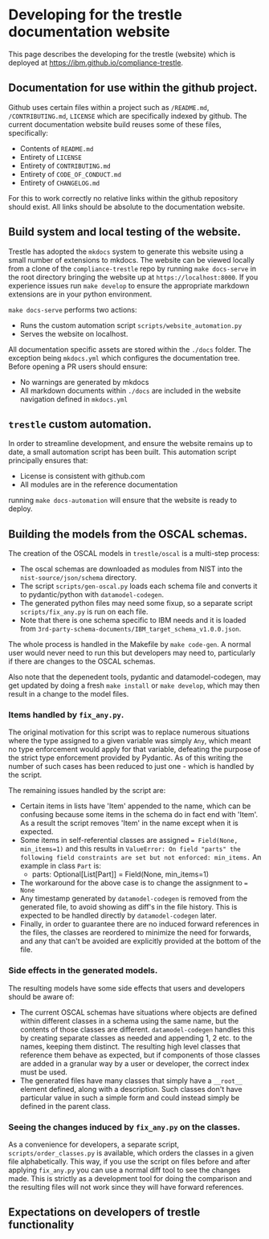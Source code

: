 # Developing for the trestle documentation website

This page describes the developing for the trestle (website) which is deployed at https://ibm.github.io/compliance-trestle.

## Documentation for use within the github project.

Github uses certain files within a project such as `/README.md`, `/CONTRIBUTING.md`, `LICENSE` which are specifically
indexed by github.
The current documentation website build reuses some of these files, specifically:

- Contents of `README.md`
- Entirety of `LICENSE`
- Entirety of `CONTRIBUTING.md`
- Entirety of `CODE_OF_CONDUCT.md`
- Entirety of `CHANGELOG.md`

For this to work correctly no relative links within the github repository should exist. All links should be absolute to
the documentation website.

## Build system and local testing of the website.

Trestle has adopted the `mkdocs` system to generate this website using a small number of extensions to mkdocs. The
website can be viewed locally from a clone of the `compliance-trestle` repo by running `make docs-serve` in the root
directory bringing the website up at `https://localhost:8000`. If you experience issues run `make develop` to ensure the
appropriate markdown extensions are in your python environment.

`make docs-serve` performs two actions:

- Runs the custom automation script `scripts/website_automation.py`
- Serves the website on localhost.

All documentation specific assets are stored within the `./docs` folder. The exception being `mkdocs.yml` which configures the
documentation tree. Before opening a PR users should ensure:

- No warnings are generated by mkdocs
- All markdown documents within `./docs` are included in the website navigation defined in `mkdocs.yml`

## `trestle` custom automation.

In order to streamline development, and ensure the website remains up to date, a small automation script has been built.
This automation script principally ensures that:

- License is consistent with github.com
- All modules are in the reference documentation

running `make docs-automation` will ensure that the website is ready to deploy.

## Building the models from the OSCAL schemas.

The creation of the OSCAL models in ```trestle/oscal``` is a multi-step process:
- The oscal schemas are downloaded as modules from NIST into the ```nist-source/json/schema``` directory.
- The script ```scripts/gen-oscal.py``` loads each schema file and converts it to pydantic/python with ```datamodel-codegen```.
- The generated python files may need some fixup, so a separate script ```scripts/fix_any.py``` is run on each file.
- Note that there is one schema specific to IBM needs and it is loaded from ```3rd-party-schema-documents/IBM_target_schema_v1.0.0.json```.

The whole process is handled in the Makefile by ```make code-gen```.  A normal user would never need to run this but developers may need to, particularly if there are changes to the OSCAL schemas.

Also note that the depenedent tools, pydantic and datamodel-codegen, may get updated by doing a fresh ```make install``` or ```make develop```, which may then result in a change to the model files.

### Items handled by ```fix_any.py```.
The original motivation for this script was to replace numerous situations where the type assigned to a given variable was simply ```Any```, which meant no type enforcement would apply for that variable, defeating the purpose of the strict type enforcement provided by Pydantic.  As of this writing the number of such cases has been reduced to just one - which is handled by the script.

The remaining issues handled by the script are:
- Certain items in lists have 'Item' appended to the name, which can be confusing because some items in the schema do in fact end with 'Item'.  As a result the script removes 'Item' in the name except when it is expected.
- Some items in self-referential classes are assigned ```= Field(None, min_items=1)``` and this results in ```ValueError: On field "parts" the following field constraints are set but not enforced: min_items.```  An example in class ```Part``` is:
    - parts: Optional[List[Part]] = Field(None, min_items=1)
- The workaround for the above case is to change the assignment to ```= None```
- Any timestamp generated by ```datamodel-codegen``` is removed from the generated file, to avoid showing as diff's in the file history.  This is expected to be handled directly by ```datamodel-codegen``` later.
- Finally, in order to guarantee there are no induced forward references in the files, the classes are reordered to minimize the need for forwards, and any that can't be avoided are explicitly provided at the bottom of the file.

### Side effects in the generated models.
The resulting models have some side effects that users and developers should be aware of:
- The current OSCAL schemas have situations where objects are defined within different classes in a schema using the same name, but the contents of those classes are different.  ```datamodel-codegen``` handles this by creating separate classes as needed and appending 1, 2 etc. to the names, keeping them distinct.  The resulting high level classes that reference them behave as expected, but if components of those classes are added in a granular way by a user or developer, the correct index must be used.
- The generated files have many classes that simply have a ```__root__``` element defined, along with a description.  Such classes don't have particular value in such a simple form and could instead simply be defined in the parent class.

### Seeing the changes induced by ```fix_any.py``` on the classes.
As a convenience for developers, a separate script, ```scripts/order_classes.py``` is available, which orders the classes in a given file alphabetically.  This way, if you use the script on files before and after applying ```fix_any.py``` you can use a normal diff tool to see the changes made.  This is strictly as a development tool for doing the comparison and the resulting files will not work since they will have forward references. 


## Expectations on developers of trestle functionality
